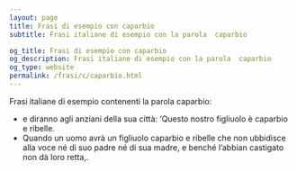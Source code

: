 ```yaml
---
layout: page
title: Frasi di esempio con caparbio 
subtitle: Frasi italiane di esempio con la parola  caparbio

og_title: Frasi di esempio con caparbio 
og_description: Frasi italiane di esempio con la parola  caparbio
og_type: website
permalink: /frasi/c/caparbio.html
---
```


Frasi italiane di esempio contenenti la parola caparbio:


- e diranno agli anziani della sua città: ‘Questo nostro figliuolo è caparbio e ribelle.
- Quando un uomo avrà un figliuolo caparbio e ribelle che non ubbidisce alla voce né di suo padre né di sua madre, e benché l’abbian castigato non dà loro retta,.
